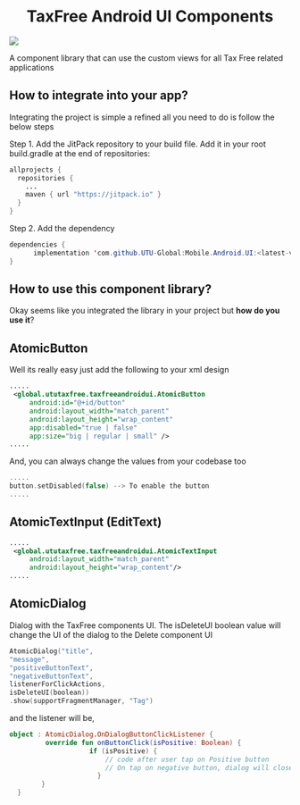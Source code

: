 <h1 align="center">TaxFree Android UI Components</h1>

<p align="center">
  
  <a href="https://jitpack.io/#UTU-Global/Mobile.Android.UI"> <img src="https://jitpack.io/v/UTU-Global/Mobile.Android.UI.svg" /></a>

A component library that can use the custom views for all Tax Free related applications
</p>

## How to integrate into your app?
Integrating the project is simple a refined all you need to do is follow the below steps

Step 1. Add the JitPack repository to your build file. Add it in your root build.gradle at the end of repositories:

```java
allprojects {
  repositories {
    ...
    maven { url "https://jitpack.io" }
  }
}
```
Step 2. Add the dependency
```java
dependencies {
      implementation 'com.github.UTU-Global:Mobile.Android.UI:<latest-version>'
}
```

## How to use this component library?
Okay seems like you integrated the library in your project but **how do you use it**? 

## AtomicButton
Well its really easy just add the following to your xml design

``` xml
.....
 <global.ututaxfree.taxfreeandroidui.AtomicButton
     android:id="@+id/button"
     android:layout_width="match_parent"
     android:layout_height="wrap_content"
     app:disabled="true | false"
     app:size="big | regular | small" />
.....
```
And, you can always change the values from your codebase too
``` kotlin
..... 
button.setDisabled(false) --> To enable the button
.....
``` 

## AtomicTextInput (EditText)
``` xml
.....
 <global.ututaxfree.taxfreeandroidui.AtomicTextInput
     android:layout_width="match_parent"
     android:layout_height="wrap_content"/>
.....
```
## AtomicDialog 
Dialog with the TaxFree components UI. 
The isDeleteUI boolean value will change the UI of the dialog to the Delete component UI

``` kotlin
AtomicDialog("title",
"message",
"positiveButtonText",
"negativeButtonText",
listenerForClickActions,
isDeleteUI(boolean))
.show(supportFragmentManager, "Tag")

```
and the listener will be,
``` kotlin
object : AtomicDialog.OnDialogButtonClickListener {
         override fun onButtonClick(isPositive: Boolean) {
                    if (isPositive) {
                        // code after user tap on Positive button
                        // On tap on negative button, dialog will close
                      }
        }
  }
  ```
